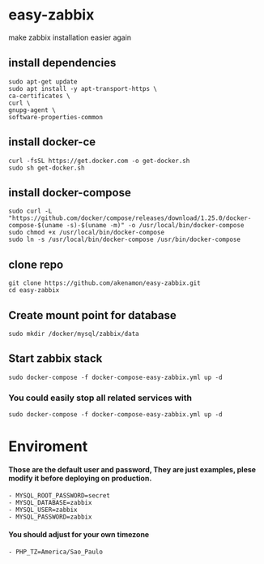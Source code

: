 # easy-zabbix
make zabbix installation easier again 

## install dependencies
    sudo apt-get update
    sudo apt install -y apt-transport-https \
    ca-certificates \
    curl \
    gnupg-agent \
    software-properties-common

## install docker-ce
    curl -fsSL https://get.docker.com -o get-docker.sh
    sudo sh get-docker.sh
    
## install docker-compose
    sudo curl -L "https://github.com/docker/compose/releases/download/1.25.0/docker-compose-$(uname -s)-$(uname -m)" -o /usr/local/bin/docker-compose
    sudo chmod +x /usr/local/bin/docker-compose
    sudo ln -s /usr/local/bin/docker-compose /usr/bin/docker-compose

## clone repo
    git clone https://github.com/akenamon/easy-zabbix.git
    cd easy-zabbix
    
## Create mount point for database
    sudo mkdir /docker/mysql/zabbix/data
  
## Start zabbix stack
    sudo docker-compose -f docker-compose-easy-zabbix.yml up -d 
 
 ### You could easily stop all related services with
    sudo docker-compose -f docker-compose-easy-zabbix.yml up -d 
     
 
 # Enviroment 
 #### Those are the default user and password, They are just examples, plese modify it before deploying on production.
    - MYSQL_ROOT_PASSWORD=secret
    - MYSQL_DATABASE=zabbix
    - MYSQL_USER=zabbix
    - MYSQL_PASSWORD=zabbix

 #### You should adjust for your own timezone
    - PHP_TZ=America/Sao_Paulo

    


